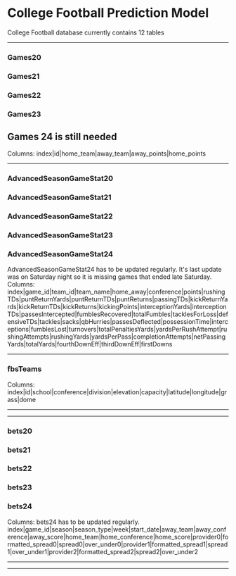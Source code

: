 # College Football Prediction Model



College Football database currently contains 12 tables

---------------------------------------------------------------------------------------------------------------------------------------------------------------------------------------
### Games20
### Games21
### Games22
### Games23
## Games 24 is still needed

Columns: index|id|home_team|away_team|away_points|home_points

---------------------------------------------------------------------------------------------------------------------------------------------------------------------------------------
### AdvancedSeasonGameStat20
### AdvancedSeasonGameStat21
### AdvancedSeasonGameStat22
### AdvancedSeasonGameStat23
### AdvancedSeasonGameStat24
AdvancedSeasonGameStat24 has to be updated regularly. It's last update was on Saturday night so it is missing games that ended late Saturday.
Columns: index|game_id|team_id|team_name|home_away|conference|points|rushingTDs|puntReturnYards|puntReturnTDs|puntReturns|passingTDs|kickReturnYards|kickReturnTDs|kickReturns|kickingPoints|interceptionYards|interceptionTDs|passesIntercepted|fumblesRecovered|totalFumbles|tacklesForLoss|defensiveTDs|tackles|sacks|qbHurries|passesDeflected|possessionTime|interceptions|fumblesLost|turnovers|totalPenaltiesYards|yardsPerRushAttempt|rushingAttempts|rushingYards|yardsPerPass|completionAttempts|netPassingYards|totalYards|fourthDownEff|thirdDownEff|firstDowns

---------------------------------------------------------------------------------------------------------------------------------------------------------------------------------------
### fbsTeams

Columns: index|id|school|conference|division|elevation|capacity|latitude|longitude|grass|dome

-----------------------------------------------------------------------------------------------------------------------------
----------------------------------------------------------
### bets20
### bets21
### bets22
### bets23
### bets24

Columns:
bets24 has to be updated regularly. 
index|game_id|season|season_type|week|start_date|away_team|away_conference|away_score|home_team|home_conference|home_score|provider0|formatted_spread0|spread0|over_under0|provider1|formatted_spread1|spread1|over_under1|provider2|formatted_spread2|spread2|over_under2

-----------------------------------------------------------------------------------------------------------------------------
----------------------------------------------------------
